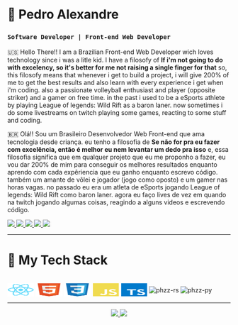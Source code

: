 # 🌠 Pedro Alexandre

### **`Software Developer | Front-end Web Developer`**

🇺🇸 Hello There!! I am a Brazilian Front-end Web Developer wich loves technology since i was a litle kid. I have a filosofy of **If i'm not going to do with excelency, so it's better for me not raising a single finger for that** so, this filosofy means that whenever i get to build a project, i will give 200% of me to get the best results and also learn with every experience i get when i'm coding. also a passionate volleyball enthusiast and player (opposite striker) and a gamer on free time. in the past i used to be a eSports athlete by playing League of legends: Wild Rift as a baron laner. now sometimes i do some livestreams on twitch playing some games, reacting to some stuff and coding.

🇧🇷 Olá!! Sou um Brasileiro Desenvolvedor Web Front-end que ama tecnologia desde criança. eu tenho a filosofia de **Se não for pra eu fazer com excelência, então é melhor eu nem levantar um dedo pra isso** e, essa filosofia significa que em qualquer projeto que eu me proponho a fazer, eu vou dar 200% de mim para conseguir os melhores resultados enquanto aprendo com cada expêriencia que eu ganho enquanto escrevo código. também um amante de vôlei e jogador (jogo como oposto) e um gamer nas horas vagas. no passado eu era um atleta de eSports jogando League of legends: Wild Rift como baron laner. agora eu faço lives de vez em quando na twitch jogando algumas coisas, reagindo a alguns videos e escrevendo código.

<p align="left">
	<a title="" href="https://www.twitch.tv/flawzoficial" target="_blank">
		<img src="https://img.shields.io/badge/Twitch-9146FF?style=for-the-badge&logo=twitch&logoColor=white" target="_blank" />
	</a>
	<a href="https://www.freecodecamp.org/PedroAlexandre" target="_blank">
		<img src="https://img.shields.io/badge/freecodecamp-27273D?style=for-the-badge&logo=freecodecamp&logoColor=white" target="_blank"/>
	</a>
	<a href="https://leetcode.com/u/codename-flawz/" target="_blank">
		<img src="https://img.shields.io/badge/-LeetCode-FFA116?style=for-the-badge&logo=LeetCode&logoColor=black" target="_blank"/>
	</a>
	<a href="https://www.linkedin.com/in/pedro-alexandre-96b644265/" target="_blank">
		<img src="https://img.shields.io/badge/LinkedIn-0077B5?style=for-the-badge&logo=linkedin&logoColor=white" target="_blank"/>
	</a>
	<a href="https://x.com/Flawzoficial" target="_blank">
		<img src="https://img.shields.io/badge/Twitter-1DA1F2?style=for-the-badge&logo=twitter&logoColor=white" target="_blank"/>
	</a>
</p>

---

# 🧰 My Tech Stack

<div style="display: inline_block"><br>
	<img align="center" alt="phzz-react" width="60" height="30" src="https://raw.githubusercontent.com/devicons/devicon/master/icons/react/react-original.svg" />
	<img align="center" alt="phzz-html" width="60" height="30" src="https://raw.githubusercontent.com/devicons/devicon/master/icons/html5/html5-original.svg" />
	<img align="center" alt="phzz-css" width="60" height="30" src="https://raw.githubusercontent.com/devicons/devicon/master/icons/css3/css3-original.svg" />
	<img align="center" alt="phzz-js" width="60" height="30" src="https://raw.githubusercontent.com/devicons/devicon/master/icons/javascript/javascript-plain.svg" />
	<img align="center" alt="phzz-ts" width="60" height="30" src="https://raw.githubusercontent.com/devicons/devicon/master/icons/typescript/typescript-plain.svg" />
	<img align="center" alt="phzz-rs" width="60" height="30" src="https://cdn.jsdelivr.net/gh/devicons/devicon@latest/icons/rust/rust-original.svg" />
	<img align="center" alt="phzz-py" width="60" height="30" src="https://cdn.jsdelivr.net/gh/devicons/devicon@latest/icons/python/python-original.svg" />
</div> 

---

<div align="center" style="display: inline_block">
	<a href="https://github.com/anuraghazra/github-readme-stats">
		<img height="180px" src="https://github-readme-stats.vercel.app/api?username=codename-FlawZ&show_icons=true&theme=transparent"/>
	</a>
	<a href="https://github.com/anuraghazra/github-readme-stats">
		<img height="180px" src="https://github-readme-stats.vercel.app/api/top-langs/?username=codename-FlawZ&layout=compact&theme=transparent"/>
	</a>
</div>

